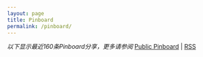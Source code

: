 ```yaml
---
layout: page
title: Pinboard
permalink: /pinboard/
---
```


*以下显示最近160条Pinboard分享，更多请参阅* [Public Pinboard](https://pinboard.in/u:scateu/public) \| [RSS](https://feeds.pinboard.in/rss/u:scateu/)



<script language="javascript" src="http://pinboard.in//widgets/v1/linkroll/?user=scateu&count=160"></script>

